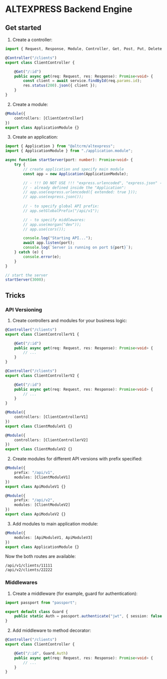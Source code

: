 # ALTEXPRESS Backend Engine

## Get started

1. Create a controller: 

``` ts
import { Request, Response, Module, Controller, Get, Post, Put, Delete } from "@altcrm/altexpress";

@Controller("/clients")
export class ClientController {

    @Get("/:id")
    public async get(req: Request, res: Response): Promise<void> {
        const client = await service.findById(req.params.id);
        res.status(200).json({ client });
    }
}
```

2. Create a module:

``` ts
@Module({
    controllers: [ClientController]
})
export class ApplicationModule {}
```

3. Create an application:

``` ts
import { Application } from "@altcrm/altexpress";
import { ApplicationModule } from "./application.module";

async function startServer(port: number): Promise<void> {
    try {
        // create application and specify main module
        const app = new Application(ApplicationModule);

        // - !!! DO NOT USE !!! "express.urlencoded", "express.json" -
        // - already defined inside the "Application":
        // app.use(express.urlencoded({ extended: true }));
        // app.use(express.json());
        
        // - to specify global API prefix:
        // app.setGlobalPrefix("/api/v1");

        // - to specify middlewares:
        // app.use(morgan("dev"));
        // app.use(cors());

        console.log("Starting API...");
        await app.listen(port);
        console.log(`Server is running on port ${port}`);
    } catch (e) {
        console.error(e);
    }
}

// start the server
startServer(3000);
```

## Tricks

### API Versioning

1. Create controllers and modules for your business logic:

``` ts
@Controller("/clients")
export class ClientControllerV1 {

    @Get("/:id")
    public async get(req: Request, res: Response): Promise<void> {
        // ...
    }
}

@Controller("/clients")
export class ClientControllerV2 {

    @Get("/:id")
    public async get(req: Request, res: Response): Promise<void> {
        // ...
    }
}

@Module({
    controllers: [ClientControllerV1]
})
export class ClientModuleV1 {}

@Module({
    controllers: [ClientControllerV2]
})
export class ClientModuleV2 {}
```

2. Create modules for different API versions with prefix specified:

``` ts
@Module({
    prefix: "/api/v1",
    modules: [ClientModuleV1]
})
export class ApiModuleV1 {}

@Module({
    prefix: "/api/v2",
    modules: [ClientModuleV2]
})
export class ApiModuleV2 {}
```

3. Add modules to main application module:

``` ts
@Module({
    modules: [ApiModuleV1, ApiModuleV3]
})
export class ApplicationModule {}

```

Now the both routes are available:

```
/api/v1/clients/11111
/api/v2/clients/22222
```

### Middlewares

1. Create a middleware (for example, guard for authentication):

``` ts
import passport from "passport";

export default class Guard {
    public static Auth = passport.authenticate("jwt", { session: false });
}

```

2. Add middleware to method decorator:

``` ts
@Controller("/clients")
export class ClientController {

    @Get("/:id", Guard.Auth)
    public async get(req: Request, res: Response): Promise<void> {
        // ...
    }
}
```

